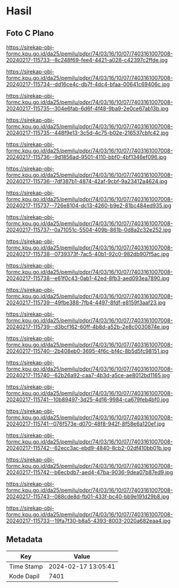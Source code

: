 # Hasil

## Foto C Plano

https://sirekap-obj-formc.kpu.go.id/da25/pemilu/pdpr/74/03/16/10/07/7403161007008-20240217-115733--8c248f69-fee4-4421-a028-c42397c2ffde.jpg

https://sirekap-obj-formc.kpu.go.id/da25/pemilu/pdpr/74/03/16/10/07/7403161007008-20240217-115734--dd16ce4c-db7f-4dc4-bfaa-00641c69406c.jpg

https://sirekap-obj-formc.kpu.go.id/da25/pemilu/pdpr/74/03/16/10/07/7403161007008-20240217-115735--304e6fab-6d6f-4f48-9ba9-2e0ce67ab13b.jpg

https://sirekap-obj-formc.kpu.go.id/da25/pemilu/pdpr/74/03/16/10/07/7403161007008-20240217-115735--448f9e13-3c5d-4c75-b02e-216537cbfc42.jpg

https://sirekap-obj-formc.kpu.go.id/da25/pemilu/pdpr/74/03/16/10/07/7403161007008-20240217-115736--9d1856ad-9501-4110-bbf0-4bf1346ef096.jpg

https://sirekap-obj-formc.kpu.go.id/da25/pemilu/pdpr/74/03/16/10/07/7403161007008-20240217-115736--7df387b1-4874-42af-9cbf-9a23412a4624.jpg

https://sirekap-obj-formc.kpu.go.id/da25/pemilu/pdpr/74/03/16/10/07/7403161007008-20240217-115737--726e8104-dc13-4260-b9e2-81bc484ed935.jpg

https://sirekap-obj-formc.kpu.go.id/da25/pemilu/pdpr/74/03/16/10/07/7403161007008-20240217-115737--0a71051c-5504-409b-861b-0d8a2c32e252.jpg

https://sirekap-obj-formc.kpu.go.id/da25/pemilu/pdpr/74/03/16/10/07/7403161007008-20240217-115738--0739373f-7ac5-40b1-92c0-982db907f5ac.jpg

https://sirekap-obj-formc.kpu.go.id/da25/pemilu/pdpr/74/03/16/10/07/7403161007008-20240217-115738--e61f0c43-0ab1-42ed-8fb3-aed093ea7890.jpg

https://sirekap-obj-formc.kpu.go.id/da25/pemilu/pdpr/74/03/16/10/07/7403161007008-20240217-115739--49fbe388-7fb4-4497-8fdf-e8159f3aaf23.jpg

https://sirekap-obj-formc.kpu.go.id/da25/pemilu/pdpr/74/03/16/10/07/7403161007008-20240217-115739--d3bcf162-60ff-4b8d-a52b-2e8c0030874e.jpg

https://sirekap-obj-formc.kpu.go.id/da25/pemilu/pdpr/74/03/16/10/07/7403161007008-20240217-115740--2b408eb0-3695-4f6c-bf4c-8b5d5fc98151.jpg

https://sirekap-obj-formc.kpu.go.id/da25/pemilu/pdpr/74/03/16/10/07/7403161007008-20240217-115740--62b26a92-caa7-4b3d-a5ce-ae8012bd1165.jpg

https://sirekap-obj-formc.kpu.go.id/da25/pemilu/pdpr/74/03/16/10/07/7403161007008-20240217-115741--10b89497-3d25-4d16-9984-ca679feb4bf0.jpg

https://sirekap-obj-formc.kpu.go.id/da25/pemilu/pdpr/74/03/16/10/07/7403161007008-20240217-115741--076f573e-d070-48f8-942f-8f58e6a120ef.jpg

https://sirekap-obj-formc.kpu.go.id/da25/pemilu/pdpr/74/03/16/10/07/7403161007008-20240217-115742--62ecc3ac-ebd9-4840-8cb2-02df410bb01b.jpg

https://sirekap-obj-formc.kpu.go.id/da25/pemilu/pdpr/74/03/16/10/07/7403161007008-20240217-115742--b6ecbdb7-aed4-47ba-9036-9dea07b87ed9.jpg

https://sirekap-obj-formc.kpu.go.id/da25/pemilu/pdpr/74/03/16/10/07/7403161007008-20240217-115743--088cde8d-fb01-433f-bc40-bb9e191d29b8.jpg

https://sirekap-obj-formc.kpu.go.id/da25/pemilu/pdpr/74/03/16/10/07/7403161007008-20240217-115733--19fa7f30-b8a5-4393-8003-2020a682eaa4.jpg


## Metadata

| Key        | Value               |
| ---------- | ------------------- |
| Time Stamp | 2024-02-17 13:05:41 |
| Kode Dapil | 7401                |



